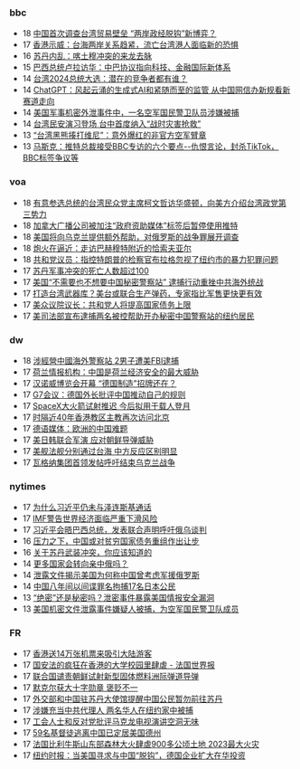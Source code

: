 <!-- BLOG-POST-LIST:START -->
<!-- BLOG-POST-LIST:END -->

### bbc
<!-- bbc:START -->
-  18 [中国首次调查台湾贸易壁垒 “两岸政经脱钩”新博弈？](https://www.bbc.com/zhongwen/simp/business-65301208?at_medium=RSS&at_campaign=KARANGA)
-  17 [香港示威：台海两岸关系趋紧，流亡台湾港人面临新的恐惧](https://www.bbc.com/zhongwen/simp/chinese-news-65296005?at_medium=RSS&at_campaign=KARANGA)
-  16 [苏丹内乱：喀土穆冲突的来龙去脉](https://www.bbc.com/zhongwen/simp/world-65291811?at_medium=RSS&at_campaign=KARANGA)
-  15 [巴西总统卢拉访华：中巴协议指向科技、金融国际新体系](https://www.bbc.com/zhongwen/simp/world-65286148?at_medium=RSS&at_campaign=KARANGA)
-  14 [台湾2024总统大选：潜在的竞争者都有谁？](https://www.bbc.com/zhongwen/simp/chinese-news-65277246?at_medium=RSS&at_campaign=KARANGA)
-  14 [ChatGPT：风起云涌的生成式AI和紧随而至的监管 从中国网信办新规看新赛道走向](https://www.bbc.com/zhongwen/simp/chinese-news-65274804?at_medium=RSS&at_campaign=KARANGA)
-  14 [美国军事机密外泄事件中，一名空军国民警卫队员涉嫌被捕](https://www.bbc.com/zhongwen/simp/world-65272573?at_medium=RSS&at_campaign=KARANGA)
-  14 [台湾民安演习登场 台中首度纳入“战时灾害抢救”](https://www.bbc.com/zhongwen/simp/chinese-news-65273165?at_medium=RSS&at_campaign=KARANGA)
-  13 [“台湾黑熊揍打维尼”：意外爆红的非官方空军臂章](https://www.bbc.com/zhongwen/simp/chinese-news-65265089?at_medium=RSS&at_campaign=KARANGA)
-  13 [马斯克：推特总裁接受BBC专访的六个要点--仇恨言论，封杀TikTok，BBC标签争议等](https://www.bbc.com/zhongwen/simp/world-65259764?at_medium=RSS&at_campaign=KARANGA)<!-- bbc:END -->

### voa
<!-- voa:START -->
-  18 [有意参选总统的台湾民众党主席柯文哲访华盛顿，向美方介绍台湾政党第三势力](https://www.voachinese.com/a/taiwan-third-party-presidential-candidate-ko-wenje-visits-washington-20230417/7054933.html)
-  18 [加拿大广播公司被加注“政府资助媒体”标签后暂停使用推特](https://www.voachinese.com/a/cbc-pausing-twitter-after-government-funded-media-label-20230417/7054943.html)
-  18 [美国将向乌克兰提供额外帮助，对俄罗斯的战争罪展开调查](https://www.voachinese.com/a/us-to-offer-additional-help-to-ukraine-for-russian-war-crimes-probes-20230417/7054539.html)
-  18 [炮火在逼近：走访巴赫穆特附近的恰索夫亚尔](https://www.voachinese.com/a/battleground-towns-inside-russia-s-war-in-ukraine-20230417/7054576.html)
-  18 [共和党议员：指控特朗普的检察官布拉格忽视了纽约市的暴力犯罪问题](https://www.voachinese.com/a/house-republicans-probe-violent-crime-in-manhattan-20230417/7054506.html)
-  17 [苏丹军事冲突的死亡人数超过100](https://www.voachinese.com/a/sudan-death-toll-over-100-20230417/7054555.html)
-  17 [美国“不需要也不想要中国秘密警察站” 逮捕行动重挫中共海外统战](https://www.voachinese.com/a/china-overseas-police-station-20230417/7054512.html)
-  17 [打造台湾武器库？美台或联合生产弹药，专家指比军售更快更有效](https://www.voachinese.com/a/us-defense-contractors-may-collaborate-with-taiwan-to-produce-weapons-20230417/7054345.html)
-  17 [美众议院议长：共和党人将提高国家债务上限](https://www.voachinese.com/a/house-speaker-mccarthy-republicans-will-raise-us-debt-ceiling-20230417/7054300.html)
-  17 [美司法部宣布逮捕两名被控帮助开办秘密中国警察站的纽约居民](https://www.voachinese.com/a/two-arrested-for-operating-illegal-overseas-police-station-of-the-chinese-government-20230417/7054446.html)<!-- voa:END -->

### dw
<!-- dw:START -->
-  18 [涉經營中國海外警察站 2男子遭美FBI逮捕](https://www.dw.com/zh/涉經營中國海外警察站-2男子遭美fbi逮捕/a-65353631?maca=chi-rss-chi-all-1127-xml-atom)
-  17 [荷兰情报机构：中国是荷兰经济安全的最大威胁](https://www.dw.com/zh/荷兰情报机构：中国是荷兰经济安全的最大威胁/a-65349823?maca=chi-rss-chi-all-1127-xml-atom)
-  17 [汉诺威博览会开幕 “德国制造”招牌还在？](https://www.dw.com/zh/汉诺威博览会开幕-德国制造-招牌还在？/a-65350128?maca=chi-rss-chi-all-1127-xml-atom)
-  17 [G7会议：德国外长批评中国推动自己的规则](https://www.dw.com/zh/g7会议：德国外长批评中国推动自己的规则/a-65350115?maca=chi-rss-chi-all-1127-xml-atom)
-  17 [SpaceX大火箭试射推迟 今后拟用于载人登月](https://www.dw.com/zh/spacex大火箭试射推迟-今后拟用于载人登月/a-65349831?maca=chi-rss-chi-all-1127-xml-atom)
-  17 [时隔近40年香港教区主教再次访问北京](https://www.dw.com/zh/时隔近40年香港教区主教再次访问北京/a-64933021?maca=chi-rss-chi-all-1127-xml-atom)
-  17 [德语媒体：欧洲的中国难题](https://www.dw.com/zh/德语媒体：欧洲的中国难题/a-65347995?maca=chi-rss-chi-all-1127-xml-atom)
-  17 [美日韩联合军演 应对朝鲜导弹威胁](https://www.dw.com/zh/美日韩联合军演-应对朝鲜导弹威胁/a-65347335?maca=chi-rss-chi-all-1127-xml-atom)
-  17 [美舰法舰分别通过台海 中方反应区别明显](https://www.dw.com/zh/美舰法舰分别通过台海-中方反应区别明显/a-65346495?maca=chi-rss-chi-all-1127-xml-atom)
-  17 [瓦格纳集团首领发帖呼吁结束乌克兰战争](https://www.dw.com/zh/瓦格纳集团首领发帖呼吁结束乌克兰战争/a-65346519?maca=chi-rss-chi-all-1127-xml-atom)<!-- dw:END -->

### nytimes
<!-- nytimes:START -->
-  17 [为什么习近平仍未与泽连斯基通话](https://cn.nytimes.com/world/20230417/why-chinas-leader-hasnt-called-the-president-of-ukraine/?utm_source=RSS)
-  17 [IMF警告世界经济面临严重下滑风险](https://cn.nytimes.com/business/20230412/imf-world-economic-outlook/?utm_source=RSS)
-  17 [习近平会晤巴西总统，发表联合声明呼吁俄乌谈判](https://cn.nytimes.com/world/20230417/brazil-china-russia-ukraine/?utm_source=RSS)
-  16 [压力之下，中国或对贫穷国家债务重组作出让步](https://cn.nytimes.com/business/20230417/china-debt-relief/?utm_source=RSS)
-  16 [关于苏丹武装冲突，你应该知道的](https://cn.nytimes.com/world/20230417/sudan-khartoum-military/?utm_source=RSS)
-  14 [更多国家会转向亲中俄吗？](https://cn.nytimes.com/opinion/20230414/biden-foreign-policy-china-russia/?utm_source=RSS)
-  14 [泄露文件揭示美国为何称中国曾考虑军援俄罗斯](https://cn.nytimes.com/world/20230414/new-leaked-documents-offer-a-clue-about-us-warnings-that-china-was-considering-giving-russia-military-aid/?utm_source=RSS)
-  14 [中国八年间以间谍罪名拘捕17名日本公民](https://cn.nytimes.com/asia-pacific/20230414/china-japan-spying-espionage/?utm_source=RSS)
-  13 [“绝密”还是秘密吗？泄密事件暴露美国情报安全漏洞](https://cn.nytimes.com/usa/20230414/documents-leak-security-clearance/?utm_source=RSS)
-  13 [美国机密文件泄露事件嫌疑人被捕，为空军国民警卫队成员](https://cn.nytimes.com/usa/20230414/documents-leak-leaker-identity/?utm_source=RSS)<!-- nytimes:END -->

### FR
<!-- FR:START -->
-  17 [香港送14万张机票来吸引大陆游客](https://www.rfi.fr/cn/%E4%B8%AD%E5%9B%BD/20230417-%E9%A6%99%E6%B8%AF%E9%80%8114%E4%B8%87%E5%BC%A0%E6%9C%BA%E7%A5%A8%E6%9D%A5%E5%90%B8%E5%BC%95%E5%A4%A7%E9%99%86%E6%B8%B8%E5%AE%A2)
-  17 [国安法的疯狂在香港的大学校园里肆虐 - 法国世界报](https://www.rfi.fr/cn/%E4%B8%93%E6%A0%8F%E6%A3%80%E7%B4%A2/%E6%B3%95%E5%9B%BD%E4%B8%96%E7%95%8C%E6%8A%A5/20230417-%E5%9B%BD%E5%AE%89%E6%B3%95%E7%9A%84%E7%96%AF%E7%8B%82%E5%9C%A8%E9%A6%99%E6%B8%AF%E7%9A%84%E5%A4%A7%E5%AD%A6%E6%A0%A1%E5%9B%AD%E9%87%8C%E8%82%86%E8%99%90)
-  17 [联合国谴责朝鲜试射新型固体燃料洲际弹道导弹](https://www.rfi.fr/cn/%E4%BA%9A%E6%B4%B2/20230417-%E8%81%94%E5%90%88%E5%9B%BD%E8%B0%B4%E8%B4%A3%E6%9C%9D%E9%B2%9C%E8%AF%95%E5%B0%84%E6%96%B0%E5%9E%8B%E5%9B%BA%E4%BD%93%E7%87%83%E6%96%99%E6%B4%B2%E9%99%85%E5%BC%B9%E9%81%93%E5%AF%BC%E5%BC%B9)
-  17 [默克尔获大十字勋章  褒贬不一](https://www.rfi.fr/cn/%E6%AC%A7%E6%B4%B2/20230417-%E9%BB%98%E5%85%8B%E5%B0%94%E8%8E%B7%E5%A4%A7%E5%8D%81%E5%AD%97%E5%8B%8B%E7%AB%A0-%E8%A4%92%E8%B4%AC%E4%B8%8D%E4%B8%80)
-  17 [外交部和中国驻苏丹大使馆提醒中国公民暂勿前往苏丹](https://www.rfi.fr/cn/%E9%9D%9E%E6%B4%B2/20230417-%E5%A4%96%E4%BA%A4%E9%83%A8%E5%92%8C%E4%B8%AD%E5%9B%BD%E9%A9%BB%E8%8B%8F%E4%B8%B9%E5%A4%A7%E4%BD%BF%E9%A6%86%E6%8F%90%E9%86%92%E4%B8%AD%E5%9B%BD%E5%85%AC%E6%B0%91%E6%9A%82%E5%8B%BF%E5%89%8D%E5%BE%80%E8%8B%8F%E4%B8%B9)
-  17 [涉嫌充当中共代理人   两名华人在纽约家中被捕](https://www.rfi.fr/cn/%E4%B8%AD%E5%9B%BD/20230417-%E6%B6%89%E5%AB%8C%E5%85%85%E5%BD%93%E4%B8%AD%E5%85%B1%E4%BB%A3%E7%90%86%E4%BA%BA-%E4%B8%A4%E5%90%8D%E5%8D%8E%E4%BA%BA%E5%9C%A8%E7%BA%BD%E7%BA%A6%E5%AE%B6%E4%B8%AD%E8%A2%AB%E6%8D%95)
-  17 [工会人士和反对党批评马克龙电视演讲空洞无味](https://www.rfi.fr/cn/%E6%B3%95%E5%9B%BD/20230417-%E5%B7%A5%E4%BC%9A%E4%BA%BA%E5%A3%AB%E5%92%8C%E5%8F%8D%E5%AF%B9%E5%85%9A%E6%89%B9%E8%AF%84%E9%A9%AC%E5%85%8B%E9%BE%99%E7%94%B5%E8%A7%86%E6%BC%94%E8%AE%B2%E7%A9%BA%E6%B4%9E%E6%97%A0%E5%91%B3)
-  17 [59名基督徒逃离中国已定居美国德州](https://www.rfi.fr/cn/%E4%B8%AD%E5%9B%BD/20230417-59%E5%90%8D%E5%9F%BA%E7%9D%A3%E5%BE%92%E9%80%83%E7%A6%BB%E4%B8%AD%E5%9B%BD%E5%B7%B2%E5%AE%9A%E5%B1%85%E7%BE%8E%E5%9B%BD%E5%BE%B7%E5%B7%9E)
-  17 [法国比利牛斯山东部森林大火肆虐900多公顷土地 2023最大火灾](https://www.rfi.fr/cn/%E6%B3%95%E5%9B%BD/20230417-%E6%B3%95%E5%9B%BD%E6%AF%94%E5%88%A9%E7%89%9B%E6%96%AF%E5%B1%B1%E4%B8%9C%E9%83%A8%E6%A3%AE%E6%9E%97%E5%A4%A7%E7%81%AB%E8%82%86%E8%99%90900%E5%A4%9A%E5%85%AC%E9%A1%B7%E5%9C%9F%E5%9C%B0-2023%E6%9C%80%E5%A4%A7%E7%81%AB%E7%81%BE)
-  17 [纽约时报：当美国寻求与中国“脱钩”，德国企业扩大在华投资](https://www.rfi.fr/cn/%E4%B8%AD%E5%9B%BD/20230417-%E7%BA%BD%E7%BA%A6%E6%97%B6%E6%8A%A5-%E5%BD%93%E7%BE%8E%E5%9B%BD%E5%AF%BB%E6%B1%82%E4%B8%8E%E4%B8%AD%E5%9B%BD-%E8%84%B1%E9%92%A9-%EF%BC%8C%E5%BE%B7%E5%9B%BD%E4%BC%81%E4%B8%9A%E6%89%A9%E5%A4%A7%E5%9C%A8%E5%8D%8E%E6%8A%95%E8%B5%84)<!-- FR:END -->